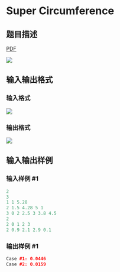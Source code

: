 # Super Circumference

## 题目描述

[problemUrl]: https://uva.onlinejudge.org/index.php?option=com_onlinejudge&Itemid=8&category=823&page=show_problem&problem=4580

[PDF](https://uva.onlinejudge.org/external/127/p12728.pdf)

![](https://cdn.luogu.com.cn/upload/vjudge_pic/UVA12728/99317884f666e6771ef6a9ad2a861027ce966aec.png)

## 输入输出格式

### 输入格式

![](https://cdn.luogu.com.cn/upload/vjudge_pic/UVA12728/b15d11a18b3a1e8d183c8196a8d06e1639622a0e.png)

### 输出格式

![](https://cdn.luogu.com.cn/upload/vjudge_pic/UVA12728/40b23d9ce70bfb5ae7f5bd285a30642bdb2c7221.png)

## 输入输出样例

### 输入样例 #1

```cpp
2
3
1 1 5.28
2 1.5 4.28 5 1
3 0 2 2.5 3 3.8 4.5
2
2 0 1 2 3
2 0.9 2.1 2.9 0.1
```


### 输出样例 #1

```cpp
Case #1: 0.0446
Case #2: 0.0159
```


